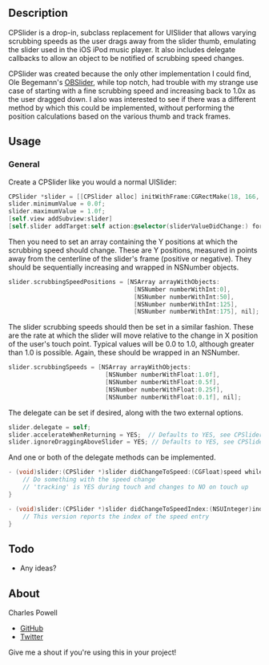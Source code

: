 ## Description

CPSlider is a drop-in, subclass replacement for UISlider that allows varying scrubbing speeds as the user drags away from the slider thumb, emulating the slider used in the iOS iPod music player. It also includes delegate callbacks to allow an object to be notified of scrubbing speed changes.

CPSlider was created because the only other implementation I could find, Ole Begemann's [OBSlider](https://github.com/ole/OBSlider), while top notch, had trouble with my strange use case of starting with a fine scrubbing speed and increasing back to 1.0x as the user dragged down. I also was interested to see if there was a different method by which this could be implemented, without performing the position calculations based on the various thumb and track frames.

## Usage

### General

Create a CPSlider like you would a normal UISlider:

```objective-c
CPSlider *slider = [[CPSlider alloc] initWithFrame:CGRectMake(18, 166, 284, 23)];
slider.minimumValue = 0.0f;
slider.maximumValue = 1.0f;
[self.view addSubview:slider]
[self.slider addTarget:self action:@selector(sliderValueDidChange:) forControlEvents:UIControlEventValueChanged];
```

Then you need to set an array containing the Y positions at which the scrubbing speed should change. These are Y positions, measured in points away from the centerline of the slider's frame (positive or negative). They should be sequentially increasing and wrapped in NSNumber objects.

```objective-c
slider.scrubbingSpeedPositions = [NSArray arrayWithObjects:
                                   [NSNumber numberWithInt:0],
                                   [NSNumber numberWithInt:50], 
                                   [NSNumber numberWithInt:125],
                                   [NSNumber numberWithInt:175], nil];
```

The slider scrubbing speeds should then be set in a similar fashion. These are the rate at which the slider will move relative to the change in X position of the user's touch point. Typical values will be 0.0 to 1.0, although greater than 1.0 is possible. Again, these should be wrapped in an NSNumber.

```objective-c
slider.scrubbingSpeeds = [NSArray arrayWithObjects:
                           [NSNumber numberWithFloat:1.0f],
                           [NSNumber numberWithFloat:0.5f],
                           [NSNumber numberWithFloat:0.25f],
                           [NSNumber numberWithFloat:0.1f], nil];
```

The delegate can be set if desired, along with the two external options.

```objective-c
slider.delegate = self;
slider.accelerateWhenReturning = YES;  // Defaults to YES, see CPSlider.h for info
slider.ignoreDraggingAboveSlider = YES; // Defaults to YES, see CPSlider.h for info
```

And one or both of the delegate methods can be implemented.

```objective-c
- (void)slider:(CPSlider *)slider didChangeToSpeed:(CGFloat)speed whileTracking:(BOOL)tracking {
    // Do something with the speed change
    // 'tracking' is YES during touch and changes to NO on touch up
}

- (void)slider:(CPSlider *)slider didChangeToSpeedIndex:(NSUInteger)index whileTracking:(BOOL)tracking {
    // This version reports the index of the speed entry
}

```

## Todo
- Any ideas?

## About

Charles Powell
- [GitHub](http://github.com/cbpowell)
- [Twitter](http://twitter.com/seventhcolumn)

Give me a shout if you're using this in your project!